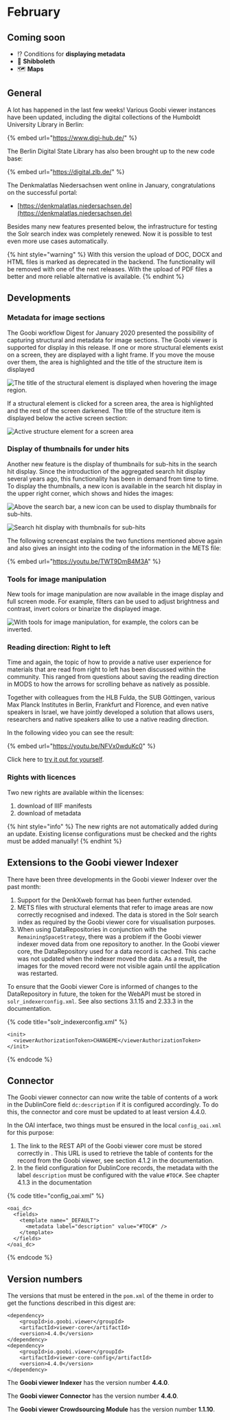 # February

## Coming soon 

* ⁉ Conditions for **displaying metadata**
* 🔐 **Shibboleth** 
* 🗺 **Maps**

## General

A lot has happened in the last few weeks! Various Goobi viewer instances have been updated, including the digital collections of the Humboldt University Library in Berlin:

{% embed url="https://www.digi-hub.de/" %}



The Berlin Digital State Library has also been brought up to the new code base:

{% embed url="https://digital.zlb.de/" %}



The Denkmalatlas Niedersachsen went online in January, congratulations on the successful portal: 

* [https://denkmalatlas.niedersachsen.de](https://denkmalatlas.niedersachsen.de) 

Besides many new features presented below, the infrastructure for testing the Solr search index was completely renewed. Now it is possible to test even more use cases automatically.

{% hint style="warning" %}
With this version the upload of DOC, DOCX and HTML files is marked as deprecated in the backend. The functionality will be removed with one of the next releases. With the upload of PDF files a better and more reliable alternative is available.
{% endhint %}

## Developments 

### Metadata for image sections 

The Goobi workflow Digest for January 2020 presented the possibility of capturing structural and metadata for image sections. The Goobi viewer is supported for display in this release. If one or more structural elements exist on a screen, they are displayed with a light frame. If you move the mouse over them, the area is highlighted and the title of the structure item is displayed

![The title of the structural element is displayed when hovering the image region.](../.gitbook/assets/2020-02_hover_structure_element_image_area.gif)

If a structural element is clicked for a screen area, the area is highlighted and the rest of the screen darkened. The title of the structure item is displayed below the active screen section:

![Active structure element for a screen area](../.gitbook/assets/2020-02_active_structure_element_image_area.png)

### Display of thumbnails for under hits 

Another new feature is the display of thumbnails for sub-hits in the search hit display. Since the introduction of the aggregated search hit display several years ago, this functionality has been in demand from time to time. To display the thumbnails, a new icon is available in the search hit display in the upper right corner, which shows and hides the images:

![Above the search bar, a new icon can be used to display thumbnails for sub-hits.](../.gitbook/assets/2020-02_new_icon_show_thumbnails_for_sub_hits.png)

![Search hit display with thumbnails for sub-hits](../.gitbook/assets/2020-02_active_thumbnails_for_sub_hits.png)

The following screencast explains the two functions mentioned above again and also gives an insight into the coding of the information in the METS file:

{% embed url="https://youtu.be/TWT9DmB4M3A" %}



### Tools for image manipulation

New tools for image manipulation are now available in the image display and full screen mode. For example, filters can be used to adjust brightness and contrast, invert colors or binarize the displayed image.

![With tools for image manipulation, for example, the colors can be inverted.](../.gitbook/assets/2020-02_image_manipulation_tools.png)

### Reading direction: Right to left

Time and again, the topic of how to provide a native user experience for materials that are read from right to left has been discussed within the community. This ranged from questions about saving the reading direction in MODS to how the arrows for scrolling behave as natively as possible. 

Together with colleagues from the HLB Fulda, the SUB Göttingen, various Max Planck Institutes in Berlin, Frankfurt and Florence, and even native speakers in Israel, we have jointly developed a solution that allows users, researchers and native speakers alike to use a native reading direction. 

In the following video you can see the result:

{% embed url="https://youtu.be/NFVx0wduKc0" %}

Click here to [try it out for yourself](https://viewer.goobi.io/image/001935281/1/).

### Rights with licences 

Two new rights are available within the licenses: 

1. download of IIIF manifests 
2. download of metadata

{% hint style="info" %}
The new rights are not automatically added during an update. Existing license configurations must be checked and the rights must be added manually!
{% endhint %}

## Extensions to the Goobi viewer Indexer

There have been three developments in the Goobi viewer Indexer over the past month: 

1. Support for the DenkXweb format has been further extended. 
2. METS files with structural elements that refer to image areas are now correctly recognised and indexed. The data is stored in the Solr search index as required by the Goobi viewer core for visualisation purposes. 
3. When using DataRepositories in conjunction with the `RemainingSpaceStrategy`, there was a problem if the Goobi viewer indexer moved data from one repository to another. In the Goobi viewer core, the DataRepository used for a data record is cached. This cache was not updated when the indexer moved the data. As a result, the images for the moved record were not visible again until the application was restarted. 

To ensure that the Goobi viewer Core is informed of changes to the DataRepository in future, the token for the WebAPI must be stored in `solr_indexerconfig.xml`. See also sections 3.1.15 and 2.33.3 in the documentation.

{% code title="solr\_indexerconfig.xml" %}
```markup
<init>
  <viewerAuthorizationToken>CHANGEME</viewerAuthorizationToken>
</init>
```
{% endcode %}

## Connector 

The Goobi viewer connector can now write the table of contents of a work in the DublinCore field `dc:description` if it is configured accordingly. To do this, the connector and core must be updated to at least version 4.4.0. 

In the OAI interface, two things must be ensured in the local `config_oai.xml` for this purpose:

1. The link to the REST API of the Goobi viewer core must be stored correctly in . This URL is used to retrieve the table of contents for the record from the Goobi viewer, see section 4.1.2 in the documentation. 
2. In the field configuration for DublinCore records, the metadata with the label `description` must be configured with the value `#TOC#`. See chapter 4.1.3 in the documentation

{% code title="config\_oai.xml" %}
```markup
<oai_dc>
  <fields>
    <template name="_DEFAULT">
      <metadata label="description" value="#TOC#" />
    </template>
  </fields>
</oai_dc>
```
{% endcode %}

## Version numbers 

The versions that must be entered in the `pom.xml` of the theme in order to get the functions described in this digest are:

```markup
<dependency>
    <groupId>io.goobi.viewer</groupId>
    <artifactId>viewer-core</artifactId>
    <version>4.4.0</version>
</dependency>
<dependency>
    <groupId>io.goobi.viewer</groupId>
    <artifactId>viewer-core-config</artifactId>
    <version>4.4.0</version>
</dependency>
```

The **Goobi viewer Indexer** has the version number **4.4.0**. 

The **Goobi viewer Connector** has the version number **4.4.0**.

The **Goobi viewer Crowdsourcing Module** has the version number **1.1.10**.

